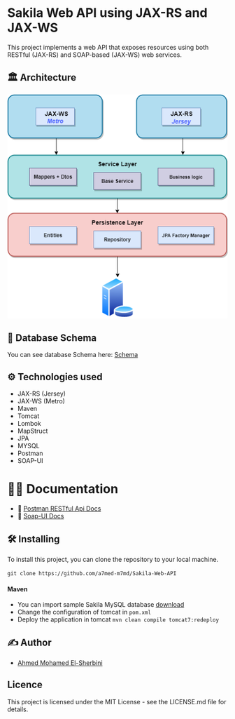 # Sakila Web API using JAX-RS and JAX-WS

This project implements a web API that exposes resources using both RESTful (JAX-RS) and SOAP-based (JAX-WS) web services.


## 🏛️ Architecture
![image](project%20structure.png)


## 💾 Database Schema
You can see database Schema here: [Schema](sakila.png)


##  ⚙️ Technologies used
* JAX-RS (Jersey)
* JAX-WS (Metro)
* Maven
* Tomcat
* Lombok
* MapStruct
* JPA
* MYSQL
* Postman
* SOAP-UI



# 👨‍💻 Documentation
* 📃 [Postman RESTful Api Docs](https://www.postman.com/interstellar-meadow-495201/workspace/sakila-development/overview)
* 📃 [Soap-UI Docs](Sakila-soapui-project.xml)


## 🛠️ Installing
To install this project, you can clone the repository to your local machine.

`git clone https://github.com/a7med-m7md/Sakila-Web-API`
#### Maven
* You can import sample Sakila MySQL database [download](https://downloads.mysql.com/docs/sakila-db.zip)
* Change the configuration of tomcat in `pom.xml`
* Deploy the application in tomcat `mvn clean compile tomcat7:redeploy`


## ✍️ Author
* [Ahmed Mohamed El-Sherbini](https://github.com/a7med-m7md)


## Licence
This project is licensed under the MIT License - see the LICENSE.md file for details.




